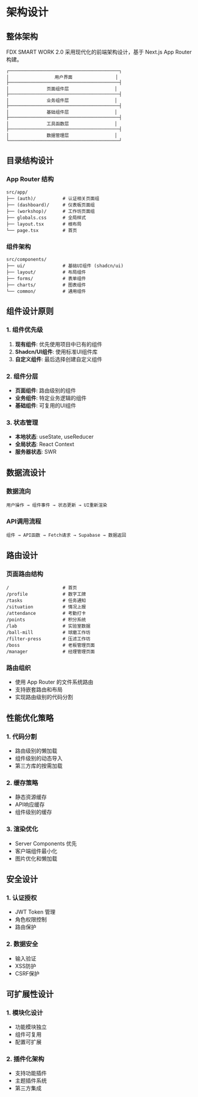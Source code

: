 # 架构设计

## 整体架构

FDX SMART WORK 2.0 采用现代化的前端架构设计，基于 Next.js App Router 构建。

```
┌─────────────────────────────────────────┐
│                 用户界面                │
├─────────────────────────────────────────┤
│              页面组件层                 │
├─────────────────────────────────────────┤
│              业务组件层                 │
├─────────────────────────────────────────┤
│              基础组件层                 │
├─────────────────────────────────────────┤
│              工具函数层                 │
├─────────────────────────────────────────┤
│              数据管理层                 │
└─────────────────────────────────────────┘
```

## 目录结构设计

### App Router 结构
```
src/app/
├── (auth)/          # 认证相关页面组
├── (dashboard)/     # 仪表板页面组
├── (workshop)/      # 工作坊页面组
├── globals.css      # 全局样式
├── layout.tsx       # 根布局
└── page.tsx         # 首页
```

### 组件架构
```
src/components/
├── ui/              # 基础UI组件 (shadcn/ui)
├── layout/          # 布局组件
├── forms/           # 表单组件
├── charts/          # 图表组件
└── common/          # 通用组件
```

## 组件设计原则

### 1. 组件优先级
1. **现有组件**: 优先使用项目中已有的组件
2. **Shadcn/UI组件**: 使用标准UI组件库
3. **自定义组件**: 最后选择创建自定义组件

### 2. 组件分层
- **页面组件**: 路由级别的组件
- **业务组件**: 特定业务逻辑的组件
- **基础组件**: 可复用的UI组件

### 3. 状态管理
- **本地状态**: useState, useReducer
- **全局状态**: React Context
- **服务器状态**: SWR

## 数据流设计

### 数据流向
```
用户操作 → 组件事件 → 状态更新 → UI重新渲染
```

### API调用流程
```
组件 → API函数 → Fetch请求 → Supabase → 数据返回
```

## 路由设计

### 页面路由结构
```
/                    # 首页
/profile             # 数字工牌
/tasks               # 任务通知
/situation           # 情况上报
/attendance          # 考勤打卡
/points              # 积分系统
/lab                 # 实验室数据
/ball-mill           # 球磨工作坊
/filter-press        # 压滤工作坊
/boss                # 老板管理页面
/manager             # 经理管理页面
```

### 路由组织
- 使用 App Router 的文件系统路由
- 支持嵌套路由和布局
- 实现路由级别的代码分割

## 性能优化策略

### 1. 代码分割
- 路由级别的懒加载
- 组件级别的动态导入
- 第三方库的按需加载

### 2. 缓存策略
- 静态资源缓存
- API响应缓存
- 组件级别的缓存

### 3. 渲染优化
- Server Components 优先
- 客户端组件最小化
- 图片优化和懒加载

## 安全设计

### 1. 认证授权
- JWT Token 管理
- 角色权限控制
- 路由保护

### 2. 数据安全
- 输入验证
- XSS防护
- CSRF保护

## 可扩展性设计

### 1. 模块化设计
- 功能模块独立
- 组件可复用
- 配置可扩展

### 2. 插件化架构
- 支持功能插件
- 主题插件系统
- 第三方集成
